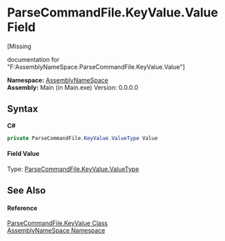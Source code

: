 # ParseCommandFile.KeyValue.Value Field
 

\[Missing <summary> documentation for "F:AssemblyNameSpace.ParseCommandFile.KeyValue.Value"\]

**Namespace:**&nbsp;<a href="6bcc80ef-5cfd-db5f-1eb2-7297d1c16397">AssemblyNameSpace</a><br />**Assembly:**&nbsp;Main (in Main.exe) Version: 0.0.0.0

## Syntax

**C#**<br />
``` C#
private ParseCommandFile.KeyValue.ValueType Value
```


#### Field Value
Type: <a href="0f05c5cd-bd41-9e73-3488-0c38dbe19fb9">ParseCommandFile.KeyValue.ValueType</a>

## See Also


#### Reference
<a href="9f13b772-a047-4fa3-fdbb-b24c50a98f9b">ParseCommandFile.KeyValue Class</a><br /><a href="6bcc80ef-5cfd-db5f-1eb2-7297d1c16397">AssemblyNameSpace Namespace</a><br />